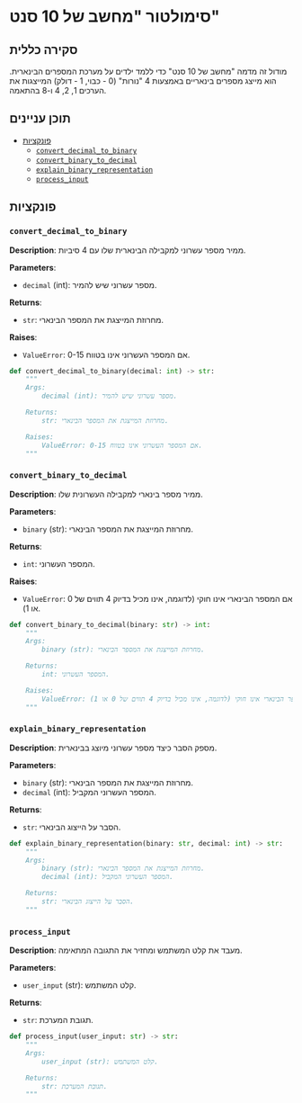 # סימולטור "מחשב של 10 סנט"

## סקירה כללית

מודול זה מדמה "מחשב של 10 סנט" כדי ללמד ילדים על מערכת המספרים הבינארית. הוא מייצג מספרים בינאריים באמצעות 4 "נורות" (0 - כבוי, 1 - דולק) המייצגות את הערכים 1, 2, 4 ו-8 בהתאמה.

## תוכן עניינים

- [פונקציות](#פונקציות)
    - [`convert_decimal_to_binary`](#convert_decimal_to_binary)
    - [`convert_binary_to_decimal`](#convert_binary_to_decimal)
    - [`explain_binary_representation`](#explain_binary_representation)
    - [`process_input`](#process_input)

## פונקציות

### `convert_decimal_to_binary`

**Description**: ממיר מספר עשרוני למקבילה הבינארית שלו עם 4 סיביות.

**Parameters**:
- `decimal` (int): מספר עשרוני שיש להמיר.

**Returns**:
- `str`: מחרוזת המייצגת את המספר הבינארי.

**Raises**:
- `ValueError`: אם המספר העשרוני אינו בטווח 0-15.

```python
def convert_decimal_to_binary(decimal: int) -> str:
    """
    Args:
        decimal (int): מספר עשרוני שיש להמיר.

    Returns:
        str: מחרוזת המייצגת את המספר הבינארי.

    Raises:
        ValueError: אם המספר העשרוני אינו בטווח 0-15.
    """
```

### `convert_binary_to_decimal`

**Description**: ממיר מספר בינארי למקבילה העשרונית שלו.

**Parameters**:
- `binary` (str): מחרוזת המייצגת את המספר הבינארי.

**Returns**:
- `int`: המספר העשרוני.

**Raises**:
- `ValueError`: אם המספר הבינארי אינו חוקי (לדוגמה, אינו מכיל בדיוק 4 תווים של 0 או 1).

```python
def convert_binary_to_decimal(binary: str) -> int:
    """
    Args:
        binary (str): מחרוזת המייצגת את המספר הבינארי.

    Returns:
        int: המספר העשרוני.

    Raises:
        ValueError: אם המספר הבינארי אינו חוקי (לדוגמה, אינו מכיל בדיוק 4 תווים של 0 או 1).
    """
```

### `explain_binary_representation`

**Description**: מספק הסבר כיצד מספר עשרוני מיוצג בבינארית.

**Parameters**:
- `binary` (str): מחרוזת המייצגת את המספר הבינארי.
- `decimal` (int): המספר העשרוני המקביל.

**Returns**:
- `str`: הסבר על הייצוג הבינארי.

```python
def explain_binary_representation(binary: str, decimal: int) -> str:
    """
    Args:
        binary (str): מחרוזת המייצגת את המספר הבינארי.
        decimal (int): המספר העשרוני המקביל.

    Returns:
        str: הסבר על הייצוג הבינארי.
    """
```

### `process_input`

**Description**: מעבד את קלט המשתמש ומחזיר את התגובה המתאימה.

**Parameters**:
- `user_input` (str): קלט המשתמש.

**Returns**:
- `str`: תגובת המערכת.

```python
def process_input(user_input: str) -> str:
    """
    Args:
        user_input (str): קלט המשתמש.

    Returns:
        str: תגובת המערכת.
    """